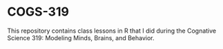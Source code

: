 # COGS-319
This repository contains class lessons in R that I did during the Cognative Science 319: Modeling Minds, Brains, and Behavior.
